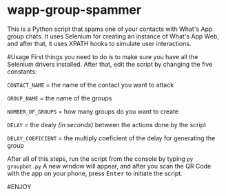 # wapp-group-spammer
This is a Python script that spams one of your contacts with What's App group chats. 
It uses Selenium for creating an instance of What's App Web, and after that, it uses XPATH hooks to simulate user interactions.

#Usage
First things you need to do is to make sure you have all the Selenium drivers installed. After that, edit the script by changing the five constants:

`CONTACT_NAME` = the name of the contact you want to attack

`GROUP_NAME` = the name of the groups

`NUMBER_OF_GROUPS` = how many groups do you want to create

`DELAY` = the dealy <em>(in seconds)</em> between the actions done by the script

`DELAY_COEFICIENT` = the multiply coeficient of the delay for generating the group


After all of this steps, run the script from the console by typing 
`py groupbot.py`
A new window will appear, and after you scan the QR Code with the app on your phone, press <kbd>Enter</kbd> to initiate the script.

#ENJOY











